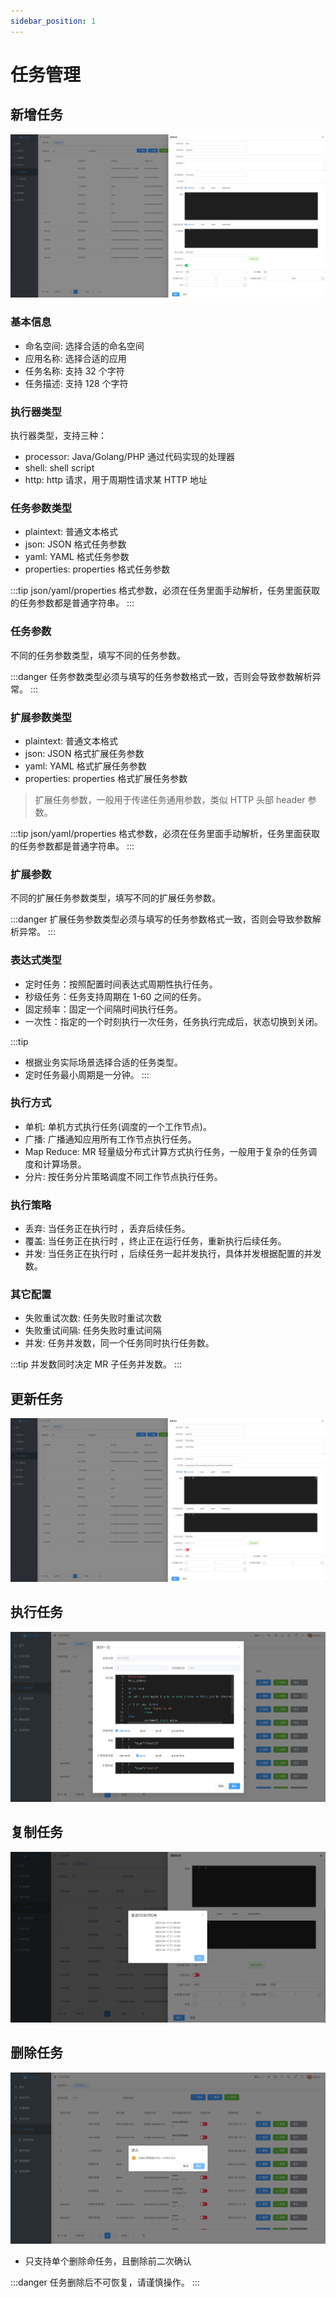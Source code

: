 ```yaml
---
sidebar_position: 1
---
```


# 任务管理

## 新增任务

![Add](assets/cron/add.png)

### 基本信息

- 命名空间: 选择合适的命名空间
- 应用名称: 选择合适的应用
- 任务名称: 支持 32 个字符
- 任务描述: 支持 128 个字符

### 执行器类型
执行器类型，支持三种：
  - processor: Java/Golang/PHP 通过代码实现的处理器
  - shell: shell script
  - http: http 请求，用于周期性请求某 HTTP 地址

### 任务参数类型
  - plaintext: 普通文本格式
  - json: JSON 格式任务参数
  - yaml: YAML 格式任务参数
  - properties: properties 格式任务参数

:::tip
json/yaml/properties 格式参数，必须在任务里面手动解析，任务里面获取的任务参数都是普通字符串。
:::

### 任务参数
不同的任务参数类型，填写不同的任务参数。

:::danger
任务参数类型必须与填写的任务参数格式一致，否则会导致参数解析异常。
:::

### 扩展参数类型
- plaintext: 普通文本格式
- json: JSON 格式扩展任务参数
- yaml: YAML 格式扩展任务参数
- properties: properties 格式扩展任务参数

> 扩展任务参数，一般用于传递任务通用参数，类似 HTTP 头部 header 参数。

:::tip
json/yaml/properties 格式参数，必须在任务里面手动解析，任务里面获取的任务参数都是普通字符串。
:::

### 扩展参数
不同的扩展任务参数类型，填写不同的扩展任务参数。

:::danger
扩展任务参数类型必须与填写的任务参数格式一致，否则会导致参数解析异常。
:::
### 表达式类型
  - 定时任务：按照配置时间表达式周期性执行任务。
  - 秒级任务：任务支持周期在 1-60 之间的任务。
  - 固定频率：固定一个间隔时间执行任务。
  - 一次性：指定的一个时刻执行一次任务，任务执行完成后，状态切换到关闭。

:::tip
- 根据业务实际场景选择合适的任务类型。
- 定时任务最小周期是一分钟。
:::

### 执行方式
  - 单机: 单机方式执行任务(调度的一个工作节点)。
  - 广播: 广播通知应用所有工作节点执行任务。
  - Map Reduce: MR 轻量级分布式计算方式执行任务，一般用于复杂的任务调度和计算场景。
  - 分片: 按任务分片策略调度不同工作节点执行任务。

### 执行策略
  - 丢弃: 当任务正在执行时 ，丢弃后续任务。
  - 覆盖: 当任务正在执行时 ，终止正在运行任务，重新执行后续任务。
  - 并发: 当任务正在执行时 ，后续任务一起并发执行，具体并发根据配置的并发数。

### 其它配置

- 失败重试次数: 任务失败时重试次数
- 失败重试间隔: 任务失败时重试间隔
- 并发: 任务并发数，同一个任务同时执行任务数。

:::tip
并发数同时决定 MR 子任务并发数。
:::

## 更新任务

![Update](assets/cron/update.png)


## 执行任务

![Update](assets/cron/execute-once.png)

## 复制任务

![Update](assets/cron/next-time.png)

## 删除任务

![Delete](assets/cron/delete.png)

- 只支持单个删除命任务，且删除前二次确认

:::danger
任务删除后不可恢复，请谨慎操作。
:::